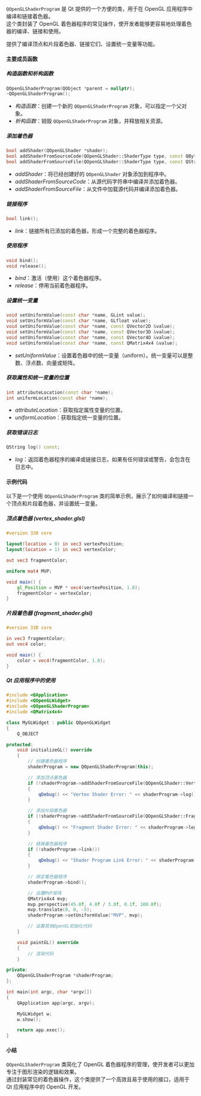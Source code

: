 `QOpenGLShaderProgram` 是 Qt 提供的一个方便的类，用于在 OpenGL 应用程序中编译和链接着色器。<br>
这个类封装了 OpenGL 着色器程序的常见操作，使开发者能够更容易地处理着色器的编译、链接和使用。

提供了编译顶点和片段着色器、链接它们、设置统一变量等功能。

#### 主要成员函数

##### 构造函数和析构函数

```cpp
QOpenGLShaderProgram(QObject *parent = nullptr);
~QOpenGLShaderProgram();
```

- *构造函数*：创建一个新的 `QOpenGLShaderProgram` 对象，可以指定一个父对象。
- *析构函数*：销毁 `QOpenGLShaderProgram` 对象，并释放相关资源。

##### 添加着色器

```cpp
bool addShader(QOpenGLShader *shader);
bool addShaderFromSourceCode(QOpenGLShader::ShaderType type, const QByteArray &source);
bool addShaderFromSourceFile(QOpenGLShader::ShaderType type, const QString &fileName);
```

- *addShader*：将已经创建好的 `QOpenGLShader` 对象添加到程序中。
- *addShaderFromSourceCode*：从源代码字符串中编译并添加着色器。
- *addShaderFromSourceFile*：从文件中加载源代码并编译添加着色器。

##### 链接程序

```cpp
bool link();
```

- *link*：链接所有已添加的着色器，形成一个完整的着色器程序。

##### 使用程序

```cpp
void bind();
void release();
```

- *bind*：激活（使用）这个着色器程序。
- *release*：停用当前着色器程序。

##### 设置统一变量

```cpp
void setUniformValue(const char *name, GLint value);
void setUniformValue(const char *name, GLfloat value);
void setUniformValue(const char *name, const QVector2D &value);
void setUniformValue(const char *name, const QVector3D &value);
void setUniformValue(const char *name, const QVector4D &value);
void setUniformValue(const char *name, const QMatrix4x4 &value);
```

- *setUniformValue*：设置着色器中的统一变量（uniform）。统一变量可以是整数、浮点数、向量或矩阵。

##### 获取属性和统一变量的位置

```cpp
int attributeLocation(const char *name);
int uniformLocation(const char *name);
```

- *attributeLocation*：获取指定属性变量的位置。
- *uniformLocation*：获取指定统一变量的位置。

##### 获取错误日志

```cpp
QString log() const;
```

- *log*：返回着色器程序的编译或链接日志，如果有任何错误或警告，会包含在日志中。

#### 示例代码

以下是一个使用 `QOpenGLShaderProgram` 类的简单示例，展示了如何编译和链接一个顶点和片段着色器，并设置统一变量。

##### 顶点着色器 (vertex_shader.glsl)

```glsl
#version 330 core

layout(location = 0) in vec3 vertexPosition;
layout(location = 1) in vec3 vertexColor;

out vec3 fragmentColor;

uniform mat4 MVP;

void main() {
    gl_Position = MVP * vec4(vertexPosition, 1.0);
    fragmentColor = vertexColor;
}
```

##### 片段着色器 (fragment_shader.glsl)

```glsl
#version 330 core

in vec3 fragmentColor;
out vec4 color;

void main() {
    color = vec4(fragmentColor, 1.0);
}
```

##### Qt 应用程序中的使用

```cpp
#include <QApplication>
#include <QOpenGLWidget>
#include <QOpenGLShaderProgram>
#include <QMatrix4x4>

class MyGLWidget : public QOpenGLWidget 
{
    Q_OBJECT

protected:
    void initializeGL() override 
    {
        // 创建着色器程序
        shaderProgram = new QOpenGLShaderProgram(this);

        // 添加顶点着色器
        if (!shaderProgram->addShaderFromSourceFile(QOpenGLShader::Vertex, ":/vertex_shader.glsl")) 
        {
            qDebug() << "Vertex Shader Error: " << shaderProgram->log();
        }

        // 添加片段着色器
        if (!shaderProgram->addShaderFromSourceFile(QOpenGLShader::Fragment, ":/fragment_shader.glsl")) 
        {
            qDebug() << "Fragment Shader Error: " << shaderProgram->log();
        }

        // 链接着色器程序
        if (!shaderProgram->link()) 
        {
            qDebug() << "Shader Program Link Error: " << shaderProgram->log();
        }

        // 绑定着色器程序
        shaderProgram->bind();

        // 设置MVP矩阵
        QMatrix4x4 mvp;
        mvp.perspective(45.0f, 4.0f / 3.0f, 0.1f, 100.0f);
        mvp.translate(0, 0, -5);
        shaderProgram->setUniformValue("MVP", mvp);

        // 设置其他OpenGL初始化代码
    }

    void paintGL() override 
    {
        // 渲染代码
    }

private:
    QOpenGLShaderProgram *shaderProgram;
};

int main(int argc, char *argv[]) 
{
    QApplication app(argc, argv);

    MyGLWidget w;
    w.show();

    return app.exec();
}
```

#### 小结

`QOpenGLShaderProgram` 类简化了 OpenGL 着色器程序的管理，使开发者可以更加专注于图形渲染的逻辑和效果。<br>
通过封装常见的着色器操作，这个类提供了一个高效且易于使用的接口，适用于 Qt 应用程序中的 OpenGL 开发。